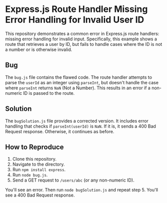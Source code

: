 # Express.js Route Handler Missing Error Handling for Invalid User ID

This repository demonstrates a common error in Express.js route handlers: missing error handling for invalid input. Specifically, this example shows a route that retrieves a user by ID, but fails to handle cases where the ID is not a number or is otherwise invalid. 

## Bug

The `bug.js` file contains the flawed code.  The route handler attempts to parse the `userId` as an integer using `parseInt`, but doesn't handle the case where `parseInt` returns `NaN` (Not a Number). This results in an error if a non-numeric ID is passed to the route.

## Solution

The `bugSolution.js` file provides a corrected version.  It includes error handling that checks if `parseInt(userId)` is `NaN`. If it is, it sends a 400 Bad Request response. Otherwise, it continues as before.

## How to Reproduce

1. Clone this repository.
2. Navigate to the directory.
3. Run `npm install express`.
4. Run `node bug.js`.
5. Send a GET request to `/users/abc` (or any non-numeric ID).

You'll see an error.  Then run `node bugSolution.js` and repeat step 5. You'll see a 400 Bad Request response.